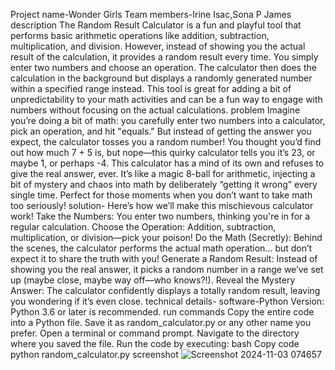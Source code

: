 Project name-Wonder Girls
Team members-Irine Isac,Sona P James
description
The Random Result Calculator is a fun and playful tool that performs basic arithmetic operations like addition, subtraction, multiplication, and division. However, instead of showing you the actual result of the calculation, it provides a random result every time. You simply enter two numbers and choose an operation. The calculator then does the calculation in the background but displays a randomly generated number within a specified range instead. This tool is great for adding a bit of unpredictability to your math activities and can be a fun way to engage with numbers without focusing on the actual calculations.
problem
Imagine you’re doing a bit of math: you carefully enter two numbers into a calculator, pick an operation, and hit "equals." But instead of getting the answer you expect, the calculator tosses you a random number! You thought you’d find out how much 7 + 5 is, but nope—this quirky calculator tells you it’s 23, or maybe 1, or perhaps -4. 
This calculator has a mind of its own and refuses to give the real answer, ever. It’s like a magic 8-ball for arithmetic, injecting a bit of mystery and chaos into math by deliberately “getting it wrong” every single time. Perfect for those moments when you don’t want to take math too seriously!
solution-
Here’s how we’ll make this mischievous calculator work!
Take the Numbers: You enter two numbers, thinking you're in for a regular calculation.
Choose the Operation: Addition, subtraction, multiplication, or division—pick your poison!
Do the Math (Secretly): Behind the scenes, the calculator performs the actual math operation... but don’t expect it to share the truth with you!
Generate a Random Result: Instead of showing you the real answer, it picks a random number in a range we’ve set up (maybe close, maybe way off—who knows?!).
Reveal the Mystery Answer: The calculator confidently displays a totally random result, leaving you wondering if it’s even close.
technical details-
software-Python
Version: Python 3.6 or later is recommended.
run commands
Copy the entire code into a Python file. Save it as random_calculator.py or any other name you prefer.
Open a terminal or command prompt.
Navigate to the directory where you saved the file.
Run the code by executing:
bash
Copy code
python random_calculator.py
screenshot
![Screenshot 2024-11-03 074657](https://github.com/user-attachments/assets/2228531c-f6a1-4f3a-abca-62e22d9cf9a9)
